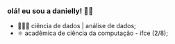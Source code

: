 ### olá! eu sou a danielly! 👋🏼

- 👩🏻‍💻 ciência de dados | análise de dados;
- ⚛️ acadêmica de ciência da computação - ifce (2/8);
